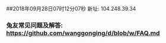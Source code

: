 ##2018年09月28日07时12分07秒 新址: 104.248.39.34
### 兔友常见问题及解答: https://github.com/wanggonging/d/blob/w/FAQ.md
